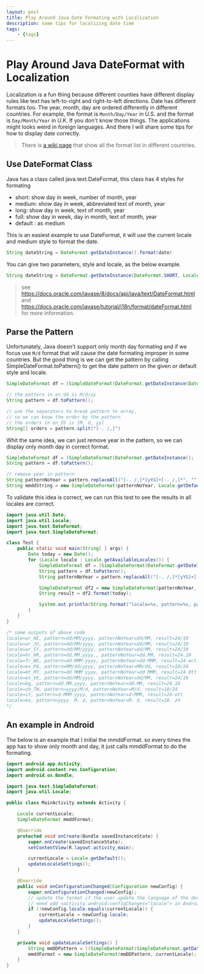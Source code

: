 ```yaml
---
layout: post
title: Play Around Java Date Formating with Localization
description: some tips for localizing date time
tags: 
    - {tags}
---
```


# Play Around Java DateFormat with Localization

Localization is a fun thing because different counties have different display rules like text has left-to-right and right-to-left directions. Date has different formats too. The year, month, day are ordered differently in different countries. For example, the format is `Month/Day/Year` in U.S. and the format is `Day/Month/Year` in U.K. 
If you don't know those things. The applications might looks weird in foreign languages. And there I will share some tips for how to display date correctly. 

> There is [a wiki page](https://en.wikipedia.org/wiki/Date_format_by_country) that show all the format list in different countries.

## Use DateFormat Class

Java has a class called java.text.DateFormat, this class has 4 styles for formating

- short: show day in week, number of month, year
- medium: show day in week, abbreviated text of month, year
- long: show day in week, text of month, year
- full: show day in week, day in month, text of month, year
- default : as medium


This is an easiest example to use DateFormat, it will use the current locale and medium style to format the date.
```java
String dateString = DateFormat.getDateInstance().format(date)
```

You can give two parameters, style and locale, as the below example.
```java
String dateString = DateFormat.getDateInstance(DateFormat.SHORT, Locale.CHINA).format(new Date())
```

> see https://docs.oracle.com/javase/8/docs/api/java/text/DateFormat.html and https://docs.oracle.com/javase/tutorial/i18n/format/dateFormat.html for more information.

## Parse the Pattern

Unfortunately, Java doesn't support only month day formating and if we focus use `M/d` format that will cause the date formating improper in some countries. But the good thing is we can get the pattern by calling SimpleDateFormat.toPattern() to get the date pattern on the given or default style and locale.

``` java
SimpleDateFormat df = (SimpleDateFormat)DateFormat.getDateInstance(DateFormat.SHORT);

// the pattern in en_US is M/d/yy
String pattern = df.toPattern();

// use the separators to break pattern to array,
// so we can know the order by the pattern
// the orders in en_US is [M, d, yy]
String[] orders = pattern.split("[-. /,]")
```

Whit the same idea, we can just remove year in the pattern, so we can display only month day in correct format.

``` java
SimpleDateFormat df = (SimpleDateFormat)DateFormat.getDateInstance();
String pattern = df.toPattern();

// remove year in pattern
String patternNoYear = pattern.replaceAll("[-. /,]*[yYG]+[-. /,]*", "");
String mmddString = new SimpleDateFormat(patternNoYear, Locale.getDefault()).format(today);
```

To validate this idea is correct, we can run this test to see the results in all locales are correct.

``` java
import java.util.Date;
import java.util.Locale;
import java.text.DateFormat;
import java.text.SimpleDateFormat;

class Test {
    public static void main(String[ ] args) {
        Date today = new Date();
        for (Locale locale : Locale.getAvailableLocales()) {
            SimpleDateFormat df = (SimpleDateFormat)DateFormat.getDateInstance(DateFormat.DEFAULT, locale);
            String pattern = df.toPattern();
            String patternNoYear = pattern.replaceAll("[-. /,]*[yYG]+[-. /,]*", "");

            SimpleDateFormat df2 = new SimpleDateFormat(patternNoYear, locale);
            String result = df2.format(today);

            System.out.println(String.format("locale=%s, pattern=%s, patternNoYear=%s, result=%s", locale, pattern, patternNoYear, result));
        }
    }
}

/* some outputs of above code
locale=ar_AE, pattern=dd/MM/yyyy, patternNoYear=dd/MM, result=24/10
locale=ar_JO, pattern=dd/MM/yyyy, patternNoYear=dd/MM, result=24/10
locale=ar_SY, pattern=dd/MM/yyyy, patternNoYear=dd/MM, result=24/10
locale=hr_HR, pattern=dd.MM.yyyy., patternNoYear=dd.MM, result=24.10
locale=fr_BE, pattern=dd-MMM-yyyy, patternNoYear=dd-MMM, result=24-oct.
locale=es_PA, pattern=MM/dd/yyyy, patternNoYear=MM/dd, result=10/24
locale=mt_MT, pattern=dd MMM yyyy, patternNoYear=dd MMM, result=24 Ott
locale=es_VE, pattern=dd/MM/yyyy, patternNoYear=dd/MM, result=24/10
locale=bg, pattern=dd.MM.yyyy, patternNoYear=dd.MM, result=24.10
locale=zh_TW, pattern=yyyy/M/d, patternNoYear=M/d, result=10/24
locale=it, pattern=d-MMM-yyyy, patternNoYear=d-MMM, result=24-ott
locale=ko, pattern=yyyy. M. d, patternNoYear=M. d, result=10. 24
*/
```


## An example in Android
The below is an example that I initial the mmddFormat. so every times the app has to show only month and day, it just calls mmddFormat to do the formating.

``` java
import android.app.Activity;
import android.content.res.Configuration;
import android.os.Bundle;

import java.text.SimpleDateFormat;
import java.util.Locale;

public class MainActivity extends Activity {

    Locale currentLocale;
    SimpleDateFormat mmddFormat;

    @Override
    protected void onCreate(Bundle savedInstanceState) {
        super.onCreate(savedInstanceState);
        setContentView(R.layout.activity_main);

        currentLocale = Locale.getDefault();
        updateLocaleSettings();
    }

    @Override
    public void onConfigurationChanged(Configuration newConfig) {
        super.onConfigurationChanged(newConfig);
        // update the format if the user update the language of the device
        // need add <activity android:configChanges="locale"> in AndroidManifest.xml 
        if (!newConfig.locale.equals(currentLocale)) {
            currentLocale = newConfig.locale;
            updateLocaleSettings();
        }
    }

    private void updateLocaleSettings() {
        String mmDDPattern = ((SimpleDateFormat)SimpleDateFormat.getDateInstance(SimpleDateFormat.SHORT)).toPattern().replace("[-. /,]*[yYG]+[-. /,]*", "");
        mmddFormat = new SimpleDateFormat(mmDDPattern, currentLocale);
    }
}
```
